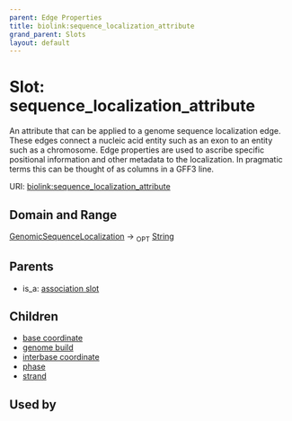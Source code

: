 ```yaml
---
parent: Edge Properties
title: biolink:sequence_localization_attribute
grand_parent: Slots
layout: default
---
```


# Slot: sequence_localization_attribute


An attribute that can be applied to a genome sequence localization edge. These edges connect a nucleic acid entity such as an exon to an entity such as a chromosome. Edge properties are used to ascribe specific positional information and other metadata to the localization. In pragmatic terms this can be thought of as columns in a GFF3 line.

URI: [biolink:sequence_localization_attribute](https://w3id.org/biolink/vocab/sequence_localization_attribute)

## Domain and Range

[GenomicSequenceLocalization](GenomicSequenceLocalization.md) ->  <sub>OPT</sub> [String](types/String.md)

## Parents

 *  is_a: [association slot](association_slot.md)

## Children

 *  [base coordinate](base_coordinate.md)
 *  [genome build](genome_build.md)
 *  [interbase coordinate](interbase_coordinate.md)
 *  [phase](phase.md)
 *  [strand](strand.md)

## Used by

